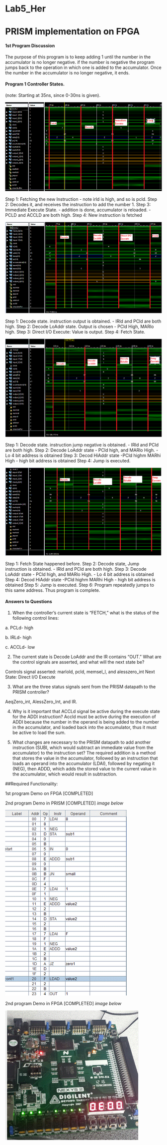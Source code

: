 Lab5_Her
========

PRISM implementation on FPGA
========

#### 1st Program Discussion

The purpose of this program is to keep adding 1 until the number in the accumulator is no longer negative. if the number is negative the program jumps back to the operation in which one is added to the accumulator. Once the number in the accumulator is no longer negative, it ends.

#### Program 1 Controller States.

(note: Starting at 35ns, since 0-30ns is given).

  ![alt text](https://github.com/vipersfly23/Lab5_Her/blob/master/1.gif?raw=true "Control State 1 of 4")
  
  Step 1: Fetching the new Instruction
    - note irld is high, and so is pcld.
  Step 2: Decodes it, and receives the instruction to add the number 1.
  Step 3: Immediate Execute State. 
    - addition is done, accumulator is reloaded.
    -PCLD and ACCLD are both high.
  Step 4: New instruction is fetched
  
  ![alt text](https://github.com/vipersfly23/Lab5_Her/blob/master/2.gif?raw=true "Control State 2 of 4")
  
  Step 1: Decode state.  instruction output is obtained.
    - IRld and PCld are both high.
  Step 2: Decode LoAddr state. Output is chosen
    - PCld High, MARlo high.
  Step 3: Direct I/O Execute: Value is output.
  Step 4: Fetch State.
  
  ![alt text](https://github.com/vipersfly23/Lab5_Her/blob/master/3.gif?raw=true "Control State 3 of 4")
  
  Step 1: Decode state.  instruction jump negative is obtained.
    - IRld and PCld are both high.
  Step 2: Decode LoAddr state
    - PCld high, and MARlo High.
      - Lo 4 bit address is obtained
  Step 3: Decod HiAddr state
    -PCld highm MARhi High
      - high bit address is obtained
  Step 4: Jump is executed.
    
  ![alt text](https://github.com/vipersfly23/Lab5_Her/blob/master/4.gif?raw=true "Control State 4 of 4")
  
  Step 1: Fetch State happened before.
  Step 2: Decode state, Jump instruction is obtained.
    - IRld and PCld are both high.
  Step 3: Decode LoAddr state
    - PCld high, and MARlo High.
      - Lo 4 bit address is obtained
  Step 4: Decod HiAddr state
    -PCld highm MARhi High
      - high bit address is obtained
  Step 5: Jump is executed.
  Step 6: Program repeatedly jumps to this same address. Thus program is complete.
  
          

#### Answers to Questions

1.	When the controller’s current state is “FETCH,” what is the status of the following control lines:

a.	PCLd-  high

b.	IRLd- high

c.	ACCLd- low

2.	The current state is Decode LoAddr and the IR contains “OUT.”  What are the control signals are asserted, and what will the next state be?

Controls signal asserted: marlold, pcld, memsel_l, and alesszero_int
Next State: Direct I/O Execute

3.	What are the three status signals sent from the PRISM datapath to the PRISM controller?

AeqZero_int, AlessZero_Int, and IR.

4.	Why is it important that ACCLd signal be active during the execute state for the ADDI instruction?
Accld must be active during the execution of ADDI because the number in the operand is being added to the number
in the accumulator, and loaded back into the accumulator, thus it must be active to load the sum.


5.	What changes are necessary to the PRISM datapath to add another instruction (SUBI, which would subtract an immediate value from the accumulator) to the instruction set?
The required addition is a method that stores the value in the accumulator, followed by an instruction that loads an operand into the accumulator (LDAI), followed by negating it (NEG), then ADDD, which adds the stored value to the current value in the accumulator, which would result in subtraction.


##Required Functionality:

  1st program Demo on FPGA [COMPLETED]
  
  2nd program Demo in PRISM [COMPLETED] *image below*
  
  
   ![alt text](https://github.com/vipersfly23/Lab5_Her/blob/master/Program_2_PRISM.GIF?raw=true "PRISM SNIP")
  
  
  2nd program Demo in FPGA [COMPLETED] *image below*
  
  
   ![alt text](https://github.com/vipersfly23/Lab5_Her/blob/master/FPGA.GIF?raw=true "FPGA SNIP")
 
 
  

  
